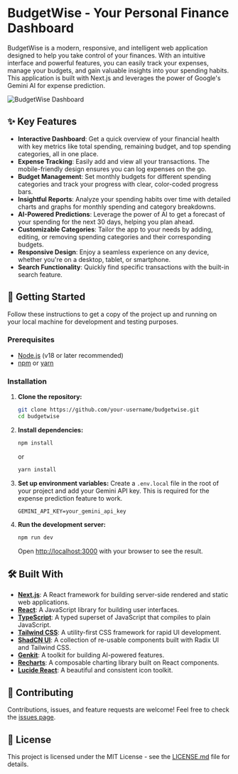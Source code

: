 # BudgetWise - Your Personal Finance Dashboard

BudgetWise is a modern, responsive, and intelligent web application designed to help you take control of your finances. With an intuitive interface and powerful features, you can easily track your expenses, manage your budgets, and gain valuable insights into your spending habits. This application is built with Next.js and leverages the power of Google's Gemini AI for expense prediction.

![BudgetWise Dashboard](https://imgur.com/a/0EzqAMW) 

## ✨ Key Features

- **Interactive Dashboard**: Get a quick overview of your financial health with key metrics like total spending, remaining budget, and top spending categories, all in one place.
- **Expense Tracking**: Easily add and view all your transactions. The mobile-friendly design ensures you can log expenses on the go.
- **Budget Management**: Set monthly budgets for different spending categories and track your progress with clear, color-coded progress bars.
- **Insightful Reports**: Analyze your spending habits over time with detailed charts and graphs for monthly spending and category breakdowns.
- **AI-Powered Predictions**: Leverage the power of AI to get a forecast of your spending for the next 30 days, helping you plan ahead.
- **Customizable Categories**: Tailor the app to your needs by adding, editing, or removing spending categories and their corresponding budgets.
- **Responsive Design**: Enjoy a seamless experience on any device, whether you're on a desktop, tablet, or smartphone.
- **Search Functionality**: Quickly find specific transactions with the built-in search feature.

## 🚀 Getting Started

Follow these instructions to get a copy of the project up and running on your local machine for development and testing purposes.

### Prerequisites

- [Node.js](https://nodejs.org/) (v18 or later recommended)
- [npm](https://www.npmjs.com/) or [yarn](https://yarnpkg.com/)

### Installation

1.  **Clone the repository:**
    ```sh
    git clone https://github.com/your-username/budgetwise.git
    cd budgetwise
    ```

2.  **Install dependencies:**
    ```sh
    npm install
    ```
    or
    ```sh
    yarn install
    ```

3.  **Set up environment variables:**
    Create a `.env.local` file in the root of your project and add your Gemini API key. This is required for the expense prediction feature to work.
    ```
    GEMINI_API_KEY=your_gemini_api_key
    ```

4.  **Run the development server:**
    ```sh
    npm run dev
    ```
    Open [http://localhost:3000](http://localhost:3000) with your browser to see the result.

## 🛠️ Built With

- **[Next.js](https://nextjs.org/)**: A React framework for building server-side rendered and static web applications.
- **[React](https://reactjs.org/)**: A JavaScript library for building user interfaces.
- **[TypeScript](https://www.typescriptlang.org/)**: A typed superset of JavaScript that compiles to plain JavaScript.
- **[Tailwind CSS](https://tailwindcss.com/)**: A utility-first CSS framework for rapid UI development.
- **[ShadCN UI](https://ui.shadcn.com/)**: A collection of re-usable components built with Radix UI and Tailwind CSS.
- **[Genkit](https://firebase.google.com/docs/genkit)**: A toolkit for building AI-powered features.
- **[Recharts](https://recharts.org/)**: A composable charting library built on React components.
- **[Lucide React](https://lucide.dev/)**: A beautiful and consistent icon toolkit.

## 🤝 Contributing

Contributions, issues, and feature requests are welcome! Feel free to check the [issues page](https://github.com/your-username/budgetwise/issues).

## 📄 License

This project is licensed under the MIT License - see the [LICENSE.md](LICENSE.md) file for details.
